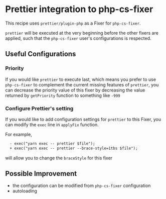 # Prettier integration to php-cs-fixer

  This recipe uses `prettier/plugin-php` as a Fixer for `php-cs-fixer`.

  `prettier` will be executed at the very beginning before the other fixers are
  applied, such that the `php-cs-fixer` user's configurations is respected.

## Useful Configurations

### Priority

  If you would like `prettier` to execute last, which means you prefer to use
  `php-cs-fixer` to complement the current missing features of `prettier`, you
  can decrease the priority value of this fixer by decreasing the value returned
  by `getPriority` function to something like `-999`

### Configure Prettier's setting

   If you would like to add configuration settings for `prettier` to this Fixer,
   you can modify the `exec` line in `applyFix` function.

   For example,
   ```diff
     - exec("yarn exec -- prettier $file");
     + exec("yarn exec -- prettier --brace-style=1tbs $file");
   ```
   will allow you to change the `braceStyle` for this fixer

## Possible Improvement
  - the configuration can be modified from `php-cs-fixer` configuration
  - autoloading
